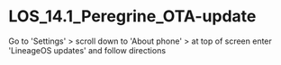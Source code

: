 # LOS_14.1_Peregrine_OTA-update

Go to 'Settings' > scroll down to 'About phone' > at top of screen enter 'LineageOS updates' and follow directions
